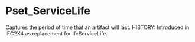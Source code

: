 # Pset_ServiceLife

Captures the period of time that an artifact will last.  HISTORY: Introduced in IFC2X4 as replacement for IfcServiceLife.
